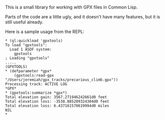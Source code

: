 This is a small library for working with GPX files in Common Lisp.

Parts of the code are a little ugly, and it doesn't have many features, but it is still useful already.

Here is a sample usage from the REPL:

``` common-lisp "Sample Usage"
* (ql:quickload 'gpxtools)
To load "gpxtools":
  Load 1 ASDF system:
    gpxtools
; Loading "gpxtools"
.....
(GPXTOOLS)
* (defparameter *gpx*
    (gpxtools:read-gpx "/Users/jeremiah/gpx_tracks/precarious_climb.gpx"))
Processing track: ACTIVE LOG
*GPX*
* (gpxtools:summarize *gpx*)
Total elevation gain: 3567.271946242661d0 feet
Total elevation loss: -3538.885209324304d0 feet
Total elevation loss: 6.437161570619994d0 miles
NIL
*
```
